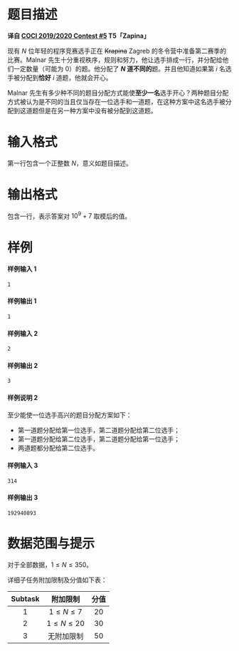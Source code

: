 
# 题目描述

**译自 [COCI 2019/2020 Contest #5](https://hsin.hr/coci/contest5_tasks.pdf) T5「Zapina」**

现有 $N$ 位年轻的程序竞赛选手正在 ~~Krapina~~ Zagreb 的冬令营中准备第二赛季的比赛。Malnar 先生十分重视秩序，规则和努力，他让选手排成一行，并分配给他们一定数量（可能为 $0$）的题。他分配了 **$N$ 道不同的**题。并且他知道如果第 $i$ 名选手被分配到**恰好** $i$ 道题，他就会开心。

Malnar 先生有多少种不同的题目分配方式能使**至少一名**选手开心？两种题目分配方式被认为是不同的当且仅当存在一位选手和一道题，在这种方案中这名选手被分配到这道题但是在另一种方案中没有被分配到这道题。

# 输入格式

第一行包含一个正整数 $N$，意义如题目描述。

# 输出格式

包含一行，表示答案对 $10^9+7$ 取模后的值。

# 样例

#### 样例输入 1
```plain
1
```

#### 样例输出 1
```plain
1
```

#### 样例输入 2
```plain
2
```

#### 样例输出 2
```plain
3
```

#### 样例说明 2
至少能使一位选手高兴的题目分配方案如下：
- 第一道题分配给第一位选手，第二道题分配给第二位选手；
- 第一道题分配给第二位选手，第二道题分配给第一位选手；
- 两道题都分配给第二位选手。

#### 样例输入 3
```plain
314
```
#### 样例输出 3
```plain
192940893
```

# 数据范围与提示

对于全部数据，$1\le N\le 350$。

详细子任务附加限制及分值如下表：

|Subtask|附加限制|分值|
|:-:|:-:|:-:|
|$1$|$1\le N\le 7$|$20$|
|$2$|$1\le N\le 20$|$30$|
|$3$|无附加限制|$50$|


